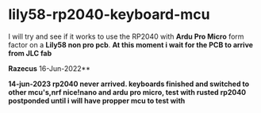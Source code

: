 # lily58-rp2040-keyboard-mcu
I will try and see if it works to use the RP2040 with **Ardu Pro Micro** form factor on a **Lily58 non pro pcb**.
**At this moment i wait for the PCB to arrive from JLC fab**

**Razecus** 16-Jun-2022**


**14-jun-2023 rp2040 never arrived. keyboards finished and switched to other mcu's,nrf nice!nano and ardu pro micro, test with rusted rp2040 postponded until i will have propper mcu to test with**
